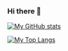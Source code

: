 ### Hi there 👋

[![My GitHub stats](https://github-readme-streak-stats.herokuapp.com/?user=mmaless&theme=dark&hide_border=true&date_format=M%20j%5B%2C%20Y%5D)](https://github.com/mmaless)

[![My Top Langs](https://github-readme-stats.vercel.app/api/top-langs/?username=mmaless&layout=compact&theme=dark&hide_border=true)](https://github.com/mmaless)
